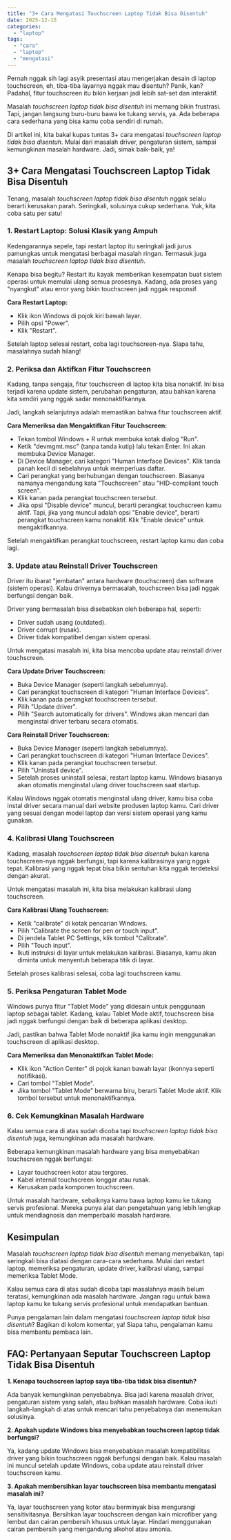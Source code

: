 ```yaml
---
title: "3+ Cara Mengatasi Touchscreen Laptop Tidak Bisa Disentuh"
date: 2025-12-15
categories: 
  - "laptop"
tags: 
  - "cara"
  - "laptop"
  - "mengatasi"
---
```


Pernah nggak sih lagi asyik presentasi atau mengerjakan desain di laptop touchscreen, eh, tiba-tiba layarnya nggak mau disentuh? Panik, kan? Padahal, fitur touchscreen itu bikin kerjaan jadi lebih sat-set dan interaktif.

Masalah _touchscreen laptop tidak bisa disentuh_ ini memang bikin frustrasi. Tapi, jangan langsung buru-buru bawa ke tukang servis, ya. Ada beberapa cara sederhana yang bisa kamu coba sendiri di rumah.

Di artikel ini, kita bakal kupas tuntas 3+ cara mengatasi _touchscreen laptop tidak bisa disentuh_. Mulai dari masalah driver, pengaturan sistem, sampai kemungkinan masalah hardware. Jadi, simak baik-baik, ya!

## 3+ Cara Mengatasi Touchscreen Laptop Tidak Bisa Disentuh

Tenang, masalah _touchscreen laptop tidak bisa disentuh_ nggak selalu berarti kerusakan parah. Seringkali, solusinya cukup sederhana. Yuk, kita coba satu per satu!

### 1\. Restart Laptop: Solusi Klasik yang Ampuh

Kedengarannya sepele, tapi restart laptop itu seringkali jadi jurus pamungkas untuk mengatasi berbagai masalah ringan. Termasuk juga masalah _touchscreen laptop tidak bisa disentuh_.

Kenapa bisa begitu? Restart itu kayak memberikan kesempatan buat sistem operasi untuk memulai ulang semua prosesnya. Kadang, ada proses yang "nyangkut" atau error yang bikin touchscreen jadi nggak responsif.

**Cara Restart Laptop:**

- Klik ikon Windows di pojok kiri bawah layar.
- Pilih opsi "Power".
- Klik "Restart".

Setelah laptop selesai restart, coba lagi touchscreen-nya. Siapa tahu, masalahnya sudah hilang!

### 2\. Periksa dan Aktifkan Fitur Touchscreen

Kadang, tanpa sengaja, fitur touchscreen di laptop kita bisa nonaktif. Ini bisa terjadi karena update sistem, perubahan pengaturan, atau bahkan karena kita sendiri yang nggak sadar menonaktifkannya.

Jadi, langkah selanjutnya adalah memastikan bahwa fitur touchscreen aktif.

**Cara Memeriksa dan Mengaktifkan Fitur Touchscreen:**

- Tekan tombol Windows + R untuk membuka kotak dialog "Run".
- Ketik "devmgmt.msc" (tanpa tanda kutip) lalu tekan Enter. Ini akan membuka Device Manager.
- Di Device Manager, cari kategori "Human Interface Devices". Klik tanda panah kecil di sebelahnya untuk memperluas daftar.
- Cari perangkat yang berhubungan dengan touchscreen. Biasanya namanya mengandung kata "Touchscreen" atau "HID-compliant touch screen".
- Klik kanan pada perangkat touchscreen tersebut.
- Jika opsi "Disable device" muncul, berarti perangkat touchscreen kamu aktif. Tapi, jika yang muncul adalah opsi "Enable device", berarti perangkat touchscreen kamu nonaktif. Klik "Enable device" untuk mengaktifkannya.

Setelah mengaktifkan perangkat touchscreen, restart laptop kamu dan coba lagi.

### 3\. Update atau Reinstall Driver Touchscreen

Driver itu ibarat "jembatan" antara hardware (touchscreen) dan software (sistem operasi). Kalau drivernya bermasalah, touchscreen bisa jadi nggak berfungsi dengan baik.

Driver yang bermasalah bisa disebabkan oleh beberapa hal, seperti:

- Driver sudah usang (outdated).
- Driver corrupt (rusak).
- Driver tidak kompatibel dengan sistem operasi.

Untuk mengatasi masalah ini, kita bisa mencoba update atau reinstall driver touchscreen.

**Cara Update Driver Touchscreen:**

- Buka Device Manager (seperti langkah sebelumnya).
- Cari perangkat touchscreen di kategori "Human Interface Devices".
- Klik kanan pada perangkat touchscreen tersebut.
- Pilih "Update driver".
- Pilih "Search automatically for drivers". Windows akan mencari dan menginstal driver terbaru secara otomatis.

**Cara Reinstall Driver Touchscreen:**

- Buka Device Manager (seperti langkah sebelumnya).
- Cari perangkat touchscreen di kategori "Human Interface Devices".
- Klik kanan pada perangkat touchscreen tersebut.
- Pilih "Uninstall device".
- Setelah proses uninstall selesai, restart laptop kamu. Windows biasanya akan otomatis menginstal ulang driver touchscreen saat startup.

Kalau Windows nggak otomatis menginstal ulang driver, kamu bisa coba instal driver secara manual dari website produsen laptop kamu. Cari driver yang sesuai dengan model laptop dan versi sistem operasi yang kamu gunakan.

### 4\. Kalibrasi Ulang Touchscreen

Kadang, masalah _touchscreen laptop tidak bisa disentuh_ bukan karena touchscreen-nya nggak berfungsi, tapi karena kalibrasinya yang nggak tepat. Kalibrasi yang nggak tepat bisa bikin sentuhan kita nggak terdeteksi dengan akurat.

Untuk mengatasi masalah ini, kita bisa melakukan kalibrasi ulang touchscreen.

**Cara Kalibrasi Ulang Touchscreen:**

- Ketik "calibrate" di kotak pencarian Windows.
- Pilih "Calibrate the screen for pen or touch input".
- Di jendela Tablet PC Settings, klik tombol "Calibrate".
- Pilih "Touch input".
- Ikuti instruksi di layar untuk melakukan kalibrasi. Biasanya, kamu akan diminta untuk menyentuh beberapa titik di layar.

Setelah proses kalibrasi selesai, coba lagi touchscreen kamu.

### 5\. Periksa Pengaturan Tablet Mode

Windows punya fitur "Tablet Mode" yang didesain untuk penggunaan laptop sebagai tablet. Kadang, kalau Tablet Mode aktif, touchscreen bisa jadi nggak berfungsi dengan baik di beberapa aplikasi desktop.

Jadi, pastikan bahwa Tablet Mode nonaktif jika kamu ingin menggunakan touchscreen di aplikasi desktop.

**Cara Memeriksa dan Menonaktifkan Tablet Mode:**

- Klik ikon "Action Center" di pojok kanan bawah layar (ikonnya seperti notifikasi).
- Cari tombol "Tablet Mode".
- Jika tombol "Tablet Mode" berwarna biru, berarti Tablet Mode aktif. Klik tombol tersebut untuk menonaktifkannya.

### 6\. Cek Kemungkinan Masalah Hardware

Kalau semua cara di atas sudah dicoba tapi _touchscreen laptop tidak bisa disentuh_ juga, kemungkinan ada masalah hardware.

Beberapa kemungkinan masalah hardware yang bisa menyebabkan touchscreen nggak berfungsi:

- Layar touchscreen kotor atau tergores.
- Kabel internal touchscreen longgar atau rusak.
- Kerusakan pada komponen touchscreen.

Untuk masalah hardware, sebaiknya kamu bawa laptop kamu ke tukang servis profesional. Mereka punya alat dan pengetahuan yang lebih lengkap untuk mendiagnosis dan memperbaiki masalah hardware.

## Kesimpulan

Masalah _touchscreen laptop tidak bisa disentuh_ memang menyebalkan, tapi seringkali bisa diatasi dengan cara-cara sederhana. Mulai dari restart laptop, memeriksa pengaturan, update driver, kalibrasi ulang, sampai memeriksa Tablet Mode.

Kalau semua cara di atas sudah dicoba tapi masalahnya masih belum teratasi, kemungkinan ada masalah hardware. Jangan ragu untuk bawa laptop kamu ke tukang servis profesional untuk mendapatkan bantuan.

Punya pengalaman lain dalam mengatasi _touchscreen laptop tidak bisa disentuh_? Bagikan di kolom komentar, ya! Siapa tahu, pengalaman kamu bisa membantu pembaca lain.

## FAQ: Pertanyaan Seputar Touchscreen Laptop Tidak Bisa Disentuh

**1\. Kenapa touchscreen laptop saya tiba-tiba tidak bisa disentuh?**

Ada banyak kemungkinan penyebabnya. Bisa jadi karena masalah driver, pengaturan sistem yang salah, atau bahkan masalah hardware. Coba ikuti langkah-langkah di atas untuk mencari tahu penyebabnya dan menemukan solusinya.

**2\. Apakah update Windows bisa menyebabkan touchscreen laptop tidak berfungsi?**

Ya, kadang update Windows bisa menyebabkan masalah kompatibilitas driver yang bikin touchscreen nggak berfungsi dengan baik. Kalau masalah ini muncul setelah update Windows, coba update atau reinstall driver touchscreen kamu.

**3\. Apakah membersihkan layar touchscreen bisa membantu mengatasi masalah ini?**

Ya, layar touchscreen yang kotor atau berminyak bisa mengurangi sensitivitasnya. Bersihkan layar touchscreen dengan kain microfiber yang lembut dan cairan pembersih khusus untuk layar. Hindari menggunakan cairan pembersih yang mengandung alkohol atau amonia.
